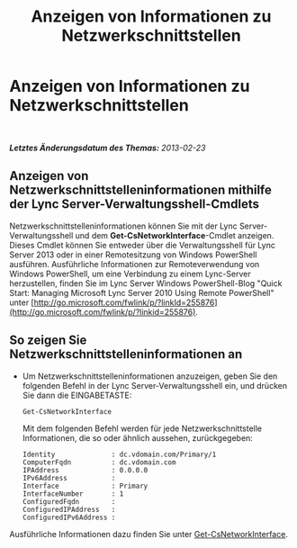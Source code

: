 ﻿---
title: Anzeigen von Informationen zu Netzwerkschnittstellen
TOCTitle: Anzeigen von Informationen zu Netzwerkschnittstellen
ms:assetid: e7dbb1ec-62b3-48be-a419-c493df5740e6
ms:mtpsurl: https://technet.microsoft.com/de-de/library/JJ721916(v=OCS.15)
ms:contentKeyID: 49890983
ms.date: 05/19/2016
mtps_version: v=OCS.15
ms.translationtype: HT
---

# Anzeigen von Informationen zu Netzwerkschnittstellen

 

_**Letztes Änderungsdatum des Themas:** 2013-02-23_

## Anzeigen von Netzwerkschnittstelleninformationen mithilfe der Lync Server-Verwaltungsshell-Cmdlets

Netzwerkschnittstelleninformationen können Sie mit der Lync Server-Verwaltungsshell und dem **Get-CsNetworkInterface**-Cmdlet anzeigen. Dieses Cmdlet können Sie entweder über die Verwaltungsshell für Lync Server 2013 oder in einer Remotesitzung von Windows PowerShell ausführen. Ausführliche Informationen zur Remoteverwendung von Windows PowerShell, um eine Verbindung zu einem Lync-Server herzustellen, finden Sie im Lync Server Windows PowerShell-Blog "Quick Start: Managing Microsoft Lync Server 2010 Using Remote PowerShell" unter [http://go.microsoft.com/fwlink/p/?linkId=255876](http://go.microsoft.com/fwlink/p/?linkid=255876).

## So zeigen Sie Netzwerkschnittstelleninformationen an

  - Um Netzwerkschnittstelleninformationen anzuzeigen, geben Sie den folgenden Befehl in der Lync Server-Verwaltungsshell ein, und drücken Sie dann die EINGABETASTE:
    
        Get-CsNetworkInterface
    
    Mit dem folgenden Befehl werden für jede Netzwerkschnittstelle Informationen, die so oder ähnlich aussehen, zurückgegeben:
    
        Identity              : dc.vdomain.com/Primary/1
        ComputerFqdn          : dc.vdomain.com
        IPAddress             : 0.0.0.0
        IPv6Address           :
        Interface             : Primary
        InterfaceNumber       : 1
        ConfiguredFqdn        :
        ConfiguredIPAddress   :
        ConfiguredIPv6Address :

Ausführliche Informationen dazu finden Sie unter [Get-CsNetworkInterface](https://docs.microsoft.com/en-us/powershell/module/skype/Get-CsNetworkInterface).

